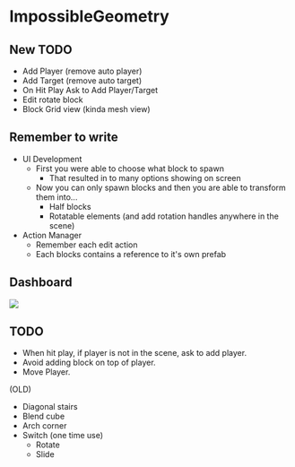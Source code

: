 # ImpossibleGeometry

## New TODO

- Add Player (remove auto player)
- Add Target (remove auto target)
- On Hit Play Ask to Add Player/Target
- Edit rotate block
- Block Grid view (kinda mesh view)

## Remember to write

- UI Development
    - First you were able to choose what block to spawn
        - That resulted in to many options showing on screen
    - Now you can only spawn blocks and then you are able to transform them into...
        - Half blocks
        - Rotatable elements (and add rotation handles anywhere in the scene)
- Action Manager
    - Remember each edit action
    - Each blocks contains a reference to it's own prefab

## Dashboard


<a href="https://app.zenhub.com/workspace/o/rodrigohamuy/impossible-geometry/boards?repos=108735107"><img src="https://img.shields.io/badge/zenhub-board-blue.svg?style=flat-square"></a>

## TODO

- When hit play, if player is not in the scene, ask to add player.
- Avoid adding block on top of player.
- Move Player.

(OLD)
- Diagonal stairs
- Blend cube
- Arch corner
- Switch (one time use)
    - Rotate
    - Slide
  